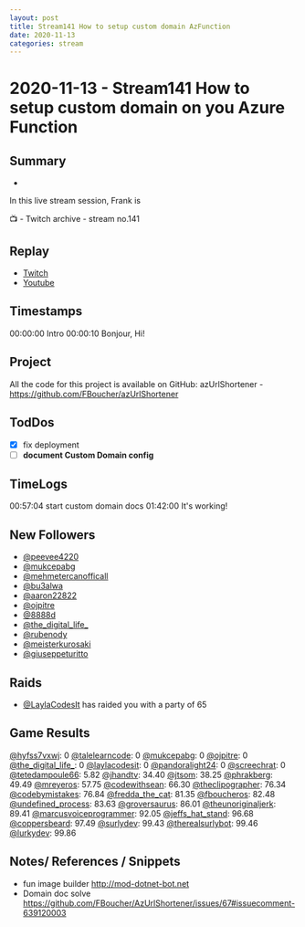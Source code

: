 ```yaml
---
layout: post
title: Stream141 How to setup custom domain AzFunction
date: 2020-11-13
categories: stream
---
```



# 2020-11-13 - Stream141 How to setup custom domain on you Azure Function

## Summary
-

In this live stream session, Frank is 

📺 - Twitch archive - stream no.141

## Replay


- [Twitch](https://www.twitch.tv/fboucheros)
- [Youtube](https://youtu.be/4MMd5F3BjAY)


## Timestamps


00:00:00 Intro
00:00:10 Bonjour, Hi!


## Project

All the code for this project is available on GitHub: azUrlShortener - https://github.com/FBoucher/azUrlShortener

## TodDos

- [X] fix deployment
- [ ] **document Custom Domain config**

## TimeLogs

00:57:04 start custom domain docs
01:42:00 It's working!

## New Followers

- [@peevee4220](https://www.twitch.tv/peevee4220)
- [@mukcepabg](https://www.twitch.tv/mukcepabg)
- [@mehmetercanofficall](https://www.twitch.tv/mehmetercanofficall)
- [@bu3alwa](https://www.twitch.tv/bu3alwa)
- [@aaron22822](https://www.twitch.tv/aaron22822)
- [@ojpitre](https://www.twitch.tv/ojpitre)
- [@8888d](https://www.twitch.tv/8888d)
- [@the_digital_life_](https://www.twitch.tv/the_digital_life_)
- [@rubenody](https://www.twitch.tv/rubenody)
- [@meisterkurosaki](https://www.twitch.tv/meisterkurosaki)
- [@giuseppeturitto](https://www.twitch.tv/giuseppeturitto)

## Raids

- [@LaylaCodesIt](https://www.twitch.tv/LaylaCodesIt) has raided you with a party of 65

## Game Results

[@hyfss7vxwj](https://www.twitch.tv/hyfss7vxwj): 0
[@talelearncode](https://www.twitch.tv/talelearncode): 0
[@mukcepabg](https://www.twitch.tv/mukcepabg): 0
[@ojpitre](https://www.twitch.tv/ojpitre): 0
[@the_digital_life_](https://www.twitch.tv/the_digital_life_): 0
[@laylacodesit](https://www.twitch.tv/laylacodesit): 0
[@pandoralight24](https://www.twitch.tv/pandoralight24): 0
[@screechrat](https://www.twitch.tv/screechrat): 0
[@tetedampoule66](https://www.twitch.tv/tetedampoule66): 5.82
[@jhandtv](https://www.twitch.tv/jhandtv): 34.40
[@jtsom](https://www.twitch.tv/jtsom): 38.25
[@phrakberg](https://www.twitch.tv/phrakberg): 49.49
[@mreyeros](https://www.twitch.tv/mreyeros): 57.75
[@codewithsean](https://www.twitch.tv/codewithsean): 66.30
[@theclipographer](https://www.twitch.tv/theclipographer): 76.34
[@codebymistakes](https://www.twitch.tv/codebymistakes): 76.84
[@fredda_the_cat](https://www.twitch.tv/fredda_the_cat): 81.35
[@fboucheros](https://www.twitch.tv/fboucheros): 82.48
[@undefined_process](https://www.twitch.tv/undefined_process): 83.63
[@groversaurus](https://www.twitch.tv/groversaurus): 86.01
[@theunoriginaljerk](https://www.twitch.tv/theunoriginaljerk): 89.41
[@marcusvoiceprogrammer](https://www.twitch.tv/marcusvoiceprogrammer): 92.05
[@jeffs_hat_stand](https://www.twitch.tv/jeffs_hat_stand): 96.68
[@coppersbeard](https://www.twitch.tv/coppersbeard): 97.49
[@surlydev](https://www.twitch.tv/surlydev): 99.43
[@therealsurlybot](https://www.twitch.tv/therealsurlybot): 99.46
[@lurkydev](https://www.twitch.tv/lurkydev): 99.86

## Notes/ References / Snippets

- fun image builder http://mod-dotnet-bot.net
- Domain doc solve https://github.com/FBoucher/AzUrlShortener/issues/67#issuecomment-639120003
